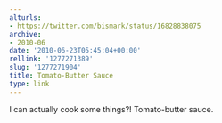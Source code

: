 ```yaml
---
alturls:
- https://twitter.com/bismark/status/16828838075
archive:
- 2010-06
date: '2010-06-23T05:45:04+00:00'
rellink: '1277271389'
slug: '1277271904'
title: Tomato-Butter Sauce
type: link
---
```


I can actually cook some things?! Tomato-butter sauce.

